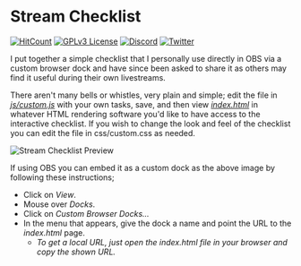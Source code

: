 # Stream Checklist

[![HitCount](http://hits.dwyl.com/Deadmano/stream-checklist.svg)](http://hits.dwyl.com/Deadmano/stream-checklist) [![GPLv3 License](https://img.shields.io/badge/License-GPLv3-blue.svg)](https://github.com/Deadmano/100-days-of-code-log-formatter/blob/master/COPYING) [![Discord](https://img.shields.io/discord/243415090856984593.svg?label=discord)](https://discordapp.com/invite/gh4CaB6) [![Twitter](https://img.shields.io/twitter/follow/PhillipStolic.svg?label=Show%20Some%20Love&style=social)](https://twitter.com/intent/follow?screen_name=PhillipStolic)

I put together a simple checklist that I personally use directly in OBS via a custom browser dock and have since been asked to share it as others may find it useful during their own livestreams.

There aren't many bells or whistles, very plain and simple; edit the file in *[js/custom.js](js/custom.js)* with your own tasks, save, and then view *[index.html](index.html)* in whatever HTML rendering software you'd like to have access to the interactive checklist. If you wish to change the look and feel of the checklist you can edit the file in css/custom.css as needed.

![Stream Checklist Preview](https://i.imgur.com/EV8YeIz.png)

If using OBS you can embed it as a custom dock as the above image by following these instructions;

- Click on *View*.
- Mouse over *Docks*.
- Click on *Custom Browser Docks...*
- In the menu that appears, give the dock a name and point the URL to the *index.html* page.
  - *To get a local URL, just open the index.html file in your browser and copy the shown URL.*
